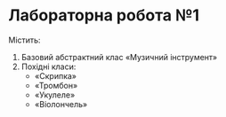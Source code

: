 # Лабораторна робота №1

Містить:
1. Базовий абстрактний клас «Музичний інструмент»
2. Похідні класи: 
    - «Скрипка»
    - «Тромбон»
    - «Укулеле»
    - «Віолончель»
